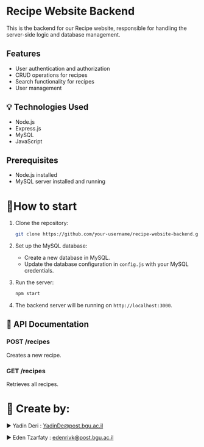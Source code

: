 
# Recipe Website Backend

This is the backend for our Recipe website, responsible for handling the server-side logic and database management.

## Features

- User authentication and authorization
- CRUD operations for recipes
- Search functionality for recipes
- User management

## 💡 Technologies Used
- Node.js
- Express.js
- MySQL
- JavaScript

## Prerequisites

- Node.js installed
- MySQL server installed and running

# 🚩How to start
1. Clone the repository:

   ```bash
   git clone https://github.com/your-username/recipe-website-backend.git
   ```

2. Set up the MySQL database:

   - Create a new database in MySQL.
   - Update the database configuration in `config.js` with your MySQL credentials.

3. Run the server:

   ```bash
   npm start
   ```

4. The backend server will be running on `http://localhost:3000`.

## 📶 API Documentation

### POST /recipes

Creates a new recipe.

### GET /recipes

Retrieves all recipes.


# 📎 Create by:

 

▶️ Yadin Deri : YadinDe@post.bgu.ac.il

▶️ Eden Tzarfaty : edenrivk@post.bgu.ac.il




